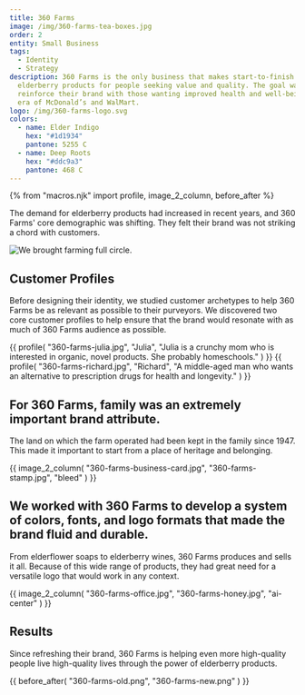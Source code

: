 ```yaml
---
title: 360 Farms
image: /img/360-farms-tea-boxes.jpg
order: 2
entity: Small Business
tags:
  - Identity
  - Strategy
description: 360 Farms is the only business that makes start-to-finish
  elderberry products for people seeking value and quality. The goal was to
  reinforce their brand with those wanting improved health and well-being in an
  era of McDonald’s and WalMart.
logo: /img/360-farms-logo.svg
colors:
  - name: Elder Indigo
    hex: "#1d1934"
    pantone: 5255 C
  - name: Deep Roots
    hex: "#ddc9a3"
    pantone: 468 C
---
```


{% from "macros.njk" import profile, image_2_column, before_after %}

The demand for elderberry products had increased in recent years, and 360 Farms' core demographic was shifting. They felt their brand was not striking a chord with customers.

![We brought farming full circle.](/img/360-farms-berries.jpg)

## Customer Profiles

Before designing their identity, we studied customer archetypes to help 360 Farms be as relevant as possible to their purveyors. We discovered two core customer profiles to help ensure that the brand would resonate with as much of 360 Farms audience as possible.

<section class="grid squeeze col-3 gap-3">
{{ profile(
  "360-farms-julia.jpg", 
  "Julia", 
  "Julia is a crunchy mom who is interested in organic, novel products. She probably homeschools."
) }}
{{ profile(
  "360-farms-richard.jpg", 
  "Richard",
  "A middle-aged man who wants an alternative to prescription drugs for health and longevity."
) }}
</section>

## For 360 Farms, family was an extremely important brand attribute.

The land on which the farm operated had been kept in the family since 1947. This made it important to start from a place of heritage and belonging.

{{ image_2_column(
  "360-farms-business-card.jpg",
  "360-farms-stamp.jpg",
  "bleed"
) }}

## We worked with 360 Farms to develop a system of colors, fonts, and logo formats that made the brand fluid and durable.

From elderflower soaps to elderberry wines, 360 Farms produces and sells it all. Because of this wide range of products, they had great need for a versatile logo that would work in any context.

{{ image_2_column(
  "360-farms-office.jpg",
  "360-farms-honey.jpg",
  "ai-center"
) }}

## Results

Since refreshing their brand, 360 Farms is helping even more high-quality people live high-quality lives through the power of elderberry products.

<section>
{{ before_after(
  "360-farms-old.png",
  "360-farms-new.png"
) }}
</section>